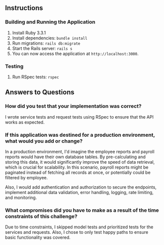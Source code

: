 ## Instructions

### Building and Running the Application

1. Install Ruby 3.3.1
2. Install dependencies: `bundle install`
3. Run migrations: `rails db:migrate`
4. Start the Rails server: `rails s`
5. You can now access the application at `http://localhost:3000`.

### Testing

1. Run RSpec tests: `rspec`

## Answers to Questions

### How did you test that your implementation was correct?

I wrote service tests and request tests using RSpec to ensure that the API works as expected.

### If this application was destined for a production environment, what would you add or change?

In a production environment, I'd imagine the employee reports and payroll reports would have their own database tables. By pre-calculating and storing this data, it would significantly improve the speed of data retrieval, which is crucial for scalability. In this scenario, payroll reports might be paginated instead of fetching all records at once, or potentially could be filtered by employee.

Also, I would add authentication and authorization to secure the endpoints, implement additional data validation, error handling, logging, rate limiting, and monitoring.

### What compromises did you have to make as a result of the time constraints of this challenge?

Due to time constraints, I skipped model tests and prioritized tests for the services and requests. Also, I chose to only test happy paths to ensure basic functionality was covered.
